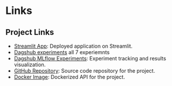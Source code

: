# Links

## Project Links

- [Streamlit App](https://winequalityproject-qub2nbaiebq2l3dzak9pde.streamlit.app): Deployed application on Streamlit.
- [Dagshub experiments](https://dagshub.com/vattikutilohith/wine_quality_project/experiments) all 7 experiemnts
- [Dagshub MLflow Experiments](https://dagshub.com/vattikutilohith/wine_quality_project.mlflow/#/compare-experiments/s?experiments=%5B%220%22%2C%221%22%2C%2210%22%2C%222%22%2C%223%22%2C%225%22%2C%226%22%2C%227%22%5D&searchFilter=&orderByKey=attributes.start_time&orderByAsc=false&startTime=ALL&lifecycleFilter=Active&modelVersionFilter=All+Runs&datasetsFilter=W10%3D): Experiment tracking and results visualization.
- [GitHub Repository](https://github.com/LohithVattikuti/wine_quality_project): Source code repository for the project.
- [Docker Image](https://hub.docker.com/repository/docker/lohithvattikuti/wine_quality_api/general): Dockerized API for the project.


